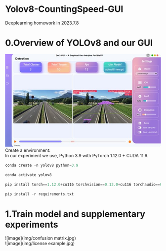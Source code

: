# Yolov8-CountingSpeed-GUI
Deeplearning homework in 2023.7.8
# 0.Overview of YOLOv8 and our GUI
![image](img/GUI.jpg)  
Create a environment:  
In our experiment we use, Python 3.9 with PyTorch 1.12.0 + CUDA 11.6.  
```python  
conda create -n yolov8 python=3.9  
```
```python
conda activate yolov8
```
```python
pip install torch==1.12.0+cu116 torchvision==0.13.0+cu116 torchaudio==0.12.0 --extra-index-url https://download.pytorch.org/whl/cu116
```
```python
pip install -r requirements.txt  
```
# 1.Train model and supplementary experiments  
![image](img/confusion matrix.jpg)  
![image](img/license example.jpg)  
